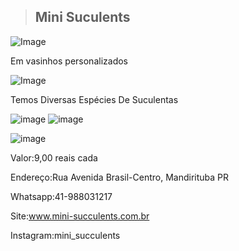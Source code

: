 > ## Mini Suculents

![Image](https://user-images.githubusercontent.com/113630942/191820813-25e48054-168d-4611-af11-b5694cbd8cd9.png)
 
Em vasinhos personalizados
     
![Image](https://user-images.githubusercontent.com/113630942/205109840-0c6d8b7c-5299-4b0c-b136-18e2ad1d9e84.png)

Temos Diversas Espécies De Suculentas

![image](https://user-images.githubusercontent.com/113630942/205114127-5283344c-167d-4c3f-9f40-8d6c36c9ef09.png)
![image](https://user-images.githubusercontent.com/113630942/205114768-3a4b6ab8-18cd-4b8d-ac67-2166c7a438b9.png)

![image](https://user-images.githubusercontent.com/113630942/205114962-a129d3fe-e48f-4962-b8a0-7cef58124d1b.png)




Valor:9,00 reais cada

Endereço:Rua Avenida Brasil-Centro, Mandirituba PR

Whatsapp:41-988031217

Site:www.mini-succulents.com.br

Instagram:mini_succulents
